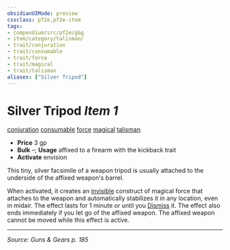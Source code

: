```yaml
---
obsidianUIMode: preview
cssclass: pf2e,pf2e-item
tags:
- compendium/src/pf2e/g&g
- item/category/talisman/
- trait/conjuration
- trait/consumable
- trait/force
- trait/magical
- trait/talisman
aliases: ["Silver Tripod"]
---
```

# Silver Tripod *Item 1*  
[conjuration](conjuration.md "Conjuration School Trait")  [consumable](consumable.md "Consumable Item Trait")  [force](force.md "Force Energy & Element Trait")  [magical](magical.md "Magical Item Trait")  [talisman](talisman.md "Talisman Item Trait")  

- **Price** 3 gp
- **Bulk** –; **Usage** affixed to a firearm with the kickback trait
- **Activate** envision

This tiny, silver facsimile of a weapon tripod is usually attached to the underside of the affixed weapon's barrel.

When activated, it creates an [invisible](conditions.md#Invisible) construct of magical force that attaches to the weapon and automatically stabilizes it in any location, even in midair. The effect lasts for 1 minute or until you [Dismiss](dismiss.md) it. The effect also ends immediately if you let go of the affixed weapon. The affixed weapon cannot be moved while this effect is active.


---
*Source: Guns & Gears p. 185*